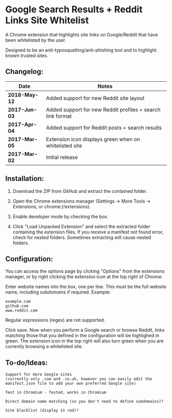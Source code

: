 # Google Search Results + Reddit Links Site Whitelist
A Chrome extension that highlights site links on Google/Reddit that have been whitelisted by the user.

Designed to be an anti-typosquatting/anti-phishing tool and to highlight known trusted sites.

## Changelog:

| Date | Notes |
|------|-------|
| **2018-May-12** | Added support for new Reddit site layout |
| **2017-Jun-03** | Added support for new Reddit profiles + search link format |
| **2017-Apr-04** | Added support for Reddit posts + search results |
| **2017-Mar-05** | Extension icon displays green when on whitelisted site |
| **2017-Mar-02** | Initial release |

## Installation:

1. Download the ZIP from GitHub and extract the contained folder.

2. Open the Chrome extensions manager (Settings -> More Tools -> Extensions, or chrome://extensions).

3. Enable developer mode by checking the box.

4. Click "Load Unpacked Extension" and select the extracted folder containing the extension files. If you receive a manifest not found error, check for nested folders. Sometimes extracting will cause nested folders.

## Configuration:

You can access the options page by clicking "Options" from the extensions manager, or by right clicking the extension icon at the top right of Chrome.

Enter website names into the box, one per line. This must be the full website name, including subdomains if required. Example:

    example.com
    github.com
    www.reddit.com
    
Regular expressions (regex) are not supported.
    
Click save. Now when you perform a Google search or browse Reddit, links matching those that you defined in the configuration will be highlighed in green. The extension icon in the top right will also turn green when you are currently browsing a whitelisted site.

## To-do/Ideas:

    Support for more Google sites
    (currently only .com and .co.uk, however you can easily edit the manifest.json file to add your own preferred Google site)
        
    Test in Chromium - Tested, works in Chromium
    
    Direct domain name matching (so you don't need to define subdomains)?
    
    Site blacklist (display in red)?
